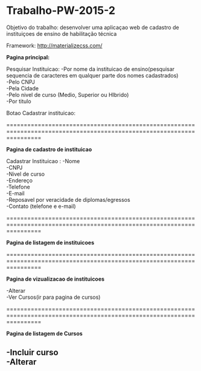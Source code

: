 # Trabalho-PW-2015-2
Objetivo do trabalho: desenvolver uma aplicaçao web de cadastro de instituiçoes de ensino de habilitação técnica

Framework: http://materializecss.com/


<b>Pagina principal:</b>


Pesquisar Instituicao:
  -Por nome da instituicao  de ensino(pesquisar sequencia de caracteres em qualquer parte dos nomes cadastrados)<br>
  -Pelo CNPJ<br>
  -Pela Cidade<br>
  -Pelo nivel de curso (Medio, Superior ou HIbrido)<br>
  -Por titulo<br>

Botao Cadastrar instituicao:

======================================================================================================================
  
<b>Pagina de cadastro de instituicao</b>


Cadastrar Instituicao :
  -Nome<br>
  -CNPJ<br>
  -Nivel de curso<br>
  -Endereço<br>
  -Telefone<br>
  -E-mail<br>
  -Reposavel por veracidade de diplomas/egressos<br>
  -Contato (telefone e e-mail)<br>
  
======================================================================================================================
  
<b>Pagina de listagem de instituicoes</b>

======================================================================================================================

<b>Pagina de vizualizacao de instituicoes</b>


 -Alterar<br>
 -Ver Cursos(ir para pagina de cursos)<br>


======================================================================================================================

<b>Pagina de listagem de Cursos</b>

-Incluir curso<br>
-Alterar<br>
-

